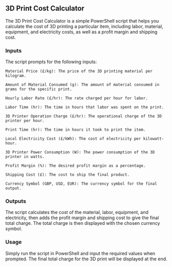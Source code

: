 ## 3D Print Cost Calculator
The 3D Print Cost Calculator is a simple PowerShell script that helps you calculate the cost of 3D printing a particular item, including labor, material, equipment, and electricity costs, as well as a profit margin and shipping cost.

### Inputs
The script prompts for the following inputs:

``` 
Material Price (£/kg): The price of the 3D printing material per kilogram.

Amount of Material Consumed (g): The amount of material consumed in grams for the specific print.

Hourly Labor Rate (£/hr): The rate charged per hour for labor.

Labor Time (hr): The time in hours that labor was spent on the print.

3D Printer Operation Charge (£/hr): The operational charge of the 3D printer per hour.

Print Time (hr): The time in hours it took to print the item.

Local Electricity Cost (£/kWh): The cost of electricity per kilowatt-hour.

3D Printer Power Consumption (W): The power consumption of the 3D printer in watts.

Profit Margin (%): The desired profit margin as a percentage.

Shipping Cost (£): The cost to ship the final product.

Currency Symbol (GBP, USD, EUR): The currency symbol for the final output.
```

### Outputs
The script calculates the cost of the material, labor, equipment, and electricity, then adds the profit margin and shipping cost to give the final total charge. The total charge is then displayed with the chosen currency symbol.

### Usage
Simply run the script in PowerShell and input the required values when prompted. The final total charge for the 3D print will be displayed at the end.
